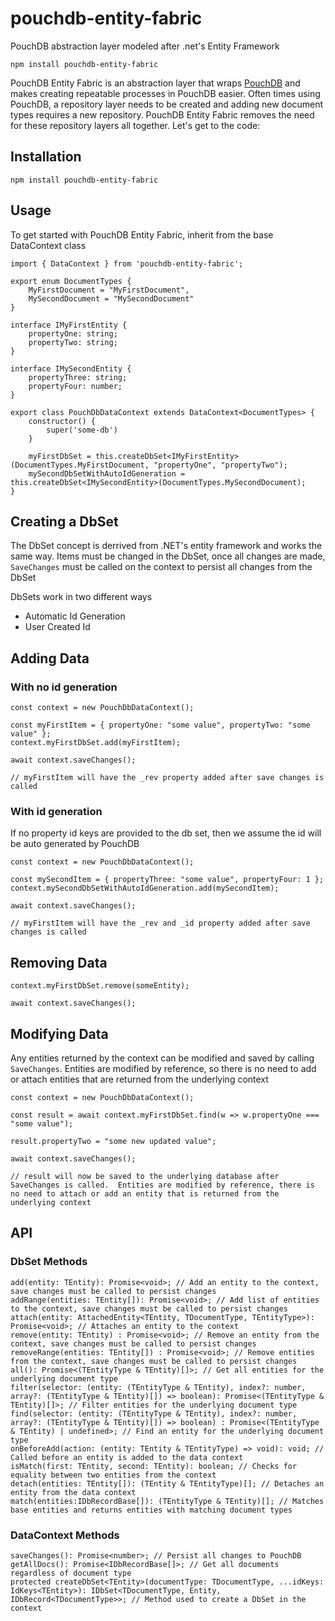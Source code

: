 # pouchdb-entity-fabric
PouchDB abstraction layer modeled after .net's Entity Framework

```
npm install pouchdb-entity-fabric
```

PouchDB Entity Fabric is an abstraction layer that wraps [PouchDB](https://pouchdb.com/) and makes creating repeatable processes in PouchDB easier.  Often times using PouchDB, a repository layer needs to be created and adding new document types requires a new repository.  PouchDB Entity Fabric removes the need for these repository layers all together.  Let's get to the code:

## Installation
```
npm install pouchdb-entity-fabric
```

## Usage
To get started with PouchDB Entity Fabric, inherit from the base DataContext class

```
import { DataContext } from 'pouchdb-entity-fabric';

export enum DocumentTypes {
    MyFirstDocument = "MyFirstDocument",
    MySecondDocument = "MySecondDocument"
}

interface IMyFirstEntity {
    propertyOne: string;
    propertyTwo: string;
}

interface IMySecondEntity {
    propertyThree: string;
    propertyFour: number;
}

export class PouchDbDataContext extends DataContext<DocumentTypes> {
    constructor() {
        super('some-db')
    }

    myFirstDbSet = this.createDbSet<IMyFirstEntity>(DocumentTypes.MyFirstDocument, "propertyOne", "propertyTwo");
    mySecondDbSetWithAutoIdGeneration = this.createDbSet<IMySecondEntity>(DocumentTypes.MySecondDocument);
}
```

## Creating a DbSet
The DbSet concept is derrived from .NET's entity framework and works the same way.  Items must be changed in the DbSet, once all changes are made, `SaveChanges` must be called on the context to persist all changes from the DbSet

DbSets work in two different ways
- Automatic Id Generation
- User Created Id

## Adding Data
### With no id generation
```
const context = new PouchDbDataContext();

const myFirstItem = { propertyOne: "some value", propertyTwo: "some value" };
context.myFirstDbSet.add(myFirstItem);

await context.saveChanges();

// myFirstItem will have the _rev property added after save changes is called
```

### With id generation
If no property id keys are provided to the db set, then we assume the id will be auto generated by PouchDB
```
const context = new PouchDbDataContext();

const mySecondItem = { propertyThree: "some value", propertyFour: 1 };
context.mySecondDbSetWithAutoIdGeneration.add(mySecondItem);

await context.saveChanges();

// myFirstItem will have the _rev and _id property added after save changes is called
```

## Removing Data

```
context.myFirstDbSet.remove(someEntity);

await context.saveChanges();
```

## Modifying Data
Any entities returned by the context can be modified and saved by calling `SaveChanges`.  Entities are modified by reference, so there is no need to add or attach entities that are returned from the underlying context
```
const context = new PouchDbDataContext();

const result = await context.myFirstDbSet.find(w => w.propertyOne === "some value");

result.propertyTwo = "some new updated value";

await context.saveChanges();

// result will now be saved to the underlying database after SaveChanges is called.  Entities are modified by reference, there is no need to attach or add an entity that is returned from the underlying context
```

## API
### DbSet Methods
```
add(entity: TEntity): Promise<void>; // Add an entity to the context, save changes must be called to persist changes
addRange(entities: TEntity[]): Promise<void>; // Add list of entities to the context, save changes must be called to persist changes
attach(entity: AttachedEntity<TEntity, TDocumentType, TEntityType>): Promise<void>; // Attaches an entity to the context
remove(entity: TEntity) : Promise<void>; // Remove an entity from the context, save changes must be called to persist changes
removeRange(entities: TEntity[]) : Promise<void>; // Remove entities from the context, save changes must be called to persist changes
all(): Promise<(TEntityType & TEntity)[]>; // Get all entities for the underlying document type
filter(selector: (entity: (TEntityType & TEntity), index?: number, array?: (TEntityType & TEntity)[]) => boolean): Promise<(TEntityType & TEntity)[]>; // Filter entities for the underlying document type
find(selector: (entity: (TEntityType & TEntity), index?: number, array?: (TEntityType & TEntity)[]) => boolean) : Promise<(TEntityType & TEntity) | undefined>; // Find an entity for the underlying document type
onBeforeAdd(action: (entity: TEntity & TEntityType) => void): void; // Called before an entity is added to the data context
isMatch(first: TEntity, second: TEntity): boolean; // Checks for equality between two entities from the context
detach(entities: TEntity[]): (TEntity & TEntityType)[]; // Detaches an entity from the data context
match(entities:IDbRecordBase[]): (TEntityType & TEntity)[]; // Matches base entities and returns entities with matching document types
```

### DataContext Methods
```
saveChanges(): Promise<number>; // Persist all changes to PouchDB
getAllDocs(): Promise<IDbRecordBase[]>; // Get all documents regardless of document type
protected createDbSet<TEntity>(documentType: TDocumentType, ...idKeys: IdKeys<TEntity>): IDbSet<TDocumentType, Entity, IDbRecord<TDocumentType>>; // Method used to create a DbSet in the context
```